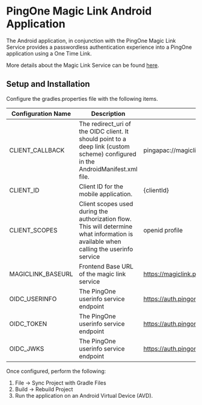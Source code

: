 # PingOne Magic Link Android Application

The Android application, in conjunction with the PingOne Magic Link Service provides a passwordless authentication experience into a PingOne application using a One Time Link.

More details about the Magic Link Service can be found [here](../../../).

## Setup and Installation

Configure the gradles.properties file with the following items.

Configuration Name | Description | Example
--- | --- | ---
CLIENT_CALLBACK | The redirect_uri of the OIDC client. It should point to a deep link (custom scheme) configured in the AndroidManifest.xml file. | pingapac://magiclink/callback
CLIENT_ID | Client ID for the mobile application. | {clientId}
CLIENT_SCOPES | Client scopes used during the authorization flow. This will determine what information is available when calling the userinfo service | openid profile
MAGICLINK_BASEURL | Frontend Base URL of the magic link service | https://magiclink.pingapac.com
OIDC_USERINFO | The PingOne userinfo service endpoint | https://auth.pingone.com/{environmentId}/as/userinfo
OIDC_TOKEN | The PingOne userinfo service endpoint | https://auth.pingone.com/{environmentId}/as/token
OIDC_JWKS | The PingOne userinfo service endpoint | https://auth.pingone.com/{environmentId}/as/jwks

Once configured, perform the following:
1. File -> Sync Project with Gradle Files
2. Build -> Rebuild Project
3. Run the application on an Android Virtual Device (AVD).
